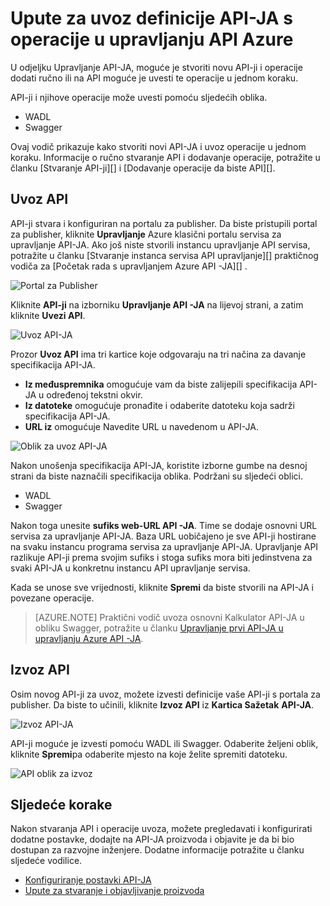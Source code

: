 <properties 
    pageTitle="Upravljanje API koncepti" 
    description="Saznajte više o API-ji, proizvodima, uloge, grupe i koncepata druge upravljanje API-JA." 
    services="api-management" 
    documentationCenter="" 
    authors="steved0x" 
    manager="erikre" 
    editor=""/>

<tags 
    ms.service="api-management" 
    ms.workload="mobile" 
    ms.tgt_pltfrm="na" 
    ms.devlang="na" 
    ms.topic="article" 
    ms.date="10/25/2016" 
    ms.author="sdanie"/>

# <a name="how-to-import-the-definition-of-an-api-with-operations-in-azure-api-management"></a>Upute za uvoz definicije API-JA s operacije u upravljanju API Azure

U odjeljku Upravljanje API-JA, moguće je stvoriti novu API-ji i operacije dodati ručno ili na API moguće je uvesti te operacije u jednom koraku.

API-ji i njihove operacije može uvesti pomoću sljedećih oblika.

-   WADL
-   Swagger

Ovaj vodič prikazuje kako stvoriti novi API-JA i uvoz operacije u jednom koraku. Informacije o ručno stvaranje API i dodavanje operacije, potražite u članku [Stvaranje API-ji][] i [Dodavanje operacije da biste API][].

## <a name="import-api"> </a>Uvoz API

API-ji stvara i konfiguriran na portalu za publisher. Da biste pristupili portal za publisher, kliknite **Upravljanje** Azure klasični portalu servisa za upravljanje API-JA. Ako još niste stvorili instancu upravljanje API servisa, potražite u članku [Stvaranje instanca servisa API upravljanje][] praktičnog vodiča za [Početak rada s upravljanjem Azure API -JA][] .

![Portal za Publisher][api-management-management-console]

Kliknite **API-ji** na izborniku **Upravljanje API -JA** na lijevoj strani, a zatim kliknite **Uvezi API**.

![Uvoz API-JA][api-management-import-apis]

Prozor **Uvoz API** ima tri kartice koje odgovaraju na tri načina za davanje specifikacija API-JA.

-   **Iz međuspremnika** omogućuje vam da biste zalijepili specifikacija API-JA u određenoj tekstni okvir.
-   **Iz datoteke** omogućuje pronađite i odaberite datoteku koja sadrži specifikacija API-JA.
-   **URL iz** omogućuje Navedite URL u navedenom u API-JA.

![Oblik za uvoz API-JA][api-management-import-api-clipboard]

Nakon unošenja specifikacija API-JA, koristite izborne gumbe na desnoj strani da biste naznačili specifikacija oblika. Podržani su sljedeći oblici.

-   WADL
-   Swagger

Nakon toga unesite **sufiks web-URL API -JA**. Time se dodaje osnovni URL servisa za upravljanje API-JA. Baza URL uobičajeno je sve API-ji hostirane na svaku instancu programa servisa za upravljanje API-JA. Upravljanje API razlikuje API-ji prema svojim sufiks i stoga sufiks mora biti jedinstvena za svaki API-JA u konkretnu instancu API upravljanje servisa.

Kada se unose sve vrijednosti, kliknite **Spremi** da biste stvorili na API-JA i povezane operacije. 

>[AZURE.NOTE] Praktični vodič uvoza osnovni Kalkulator API-JA u obliku Swagger, potražite u članku [Upravljanje prvi API-JA u upravljanju Azure API -JA](api-management-get-started.md).

## <a name="export-api"></a> Izvoz API

Osim novog API-ji za uvoz, možete izvesti definicije vaše API-ji s portala za publisher. Da biste to učinili, kliknite **Izvoz API** iz **Kartica Sažetak** **API-JA**.

![Izvoz API-JA][api-management-export-api]

API-ji moguće je izvesti pomoću WADL ili Swagger. Odaberite željeni oblik, kliknite **Spremi**pa odaberite mjesto na koje želite spremiti datoteku.

![API oblik za izvoz][api-management-export-api-format]

## <a name="next-steps"> </a>Sljedeće korake

Nakon stvaranja API i operacije uvoza, možete pregledavati i konfigurirati dodatne postavke, dodajte na API-JA proizvoda i objavite je da bi bio dostupan za razvojne inženjere. Dodatne informacije potražite u članku sljedeće vodilice.

-   [Konfiguriranje postavki API-JA][]
-   [Upute za stvaranje i objavljivanje proizvoda][]




[api-management-management-console]: ./media/api-management-howto-import-api/api-management-management-console.png
[api-management-import-apis]: ./media/api-management-howto-import-api/api-management-api-import-apis.png
[api-management-import-api-clipboard]: ./media/api-management-howto-import-api/api-management-import-api-wizard.png
[api-management-export-api]: ./media/api-management-howto-import-api/api-management-export-api.png
[api-management-export-api-format]: ./media/api-management-howto-import-api/api-management-export-api-format.png

[Import an API]: #import-api
[Export an API]: #export-api
[Configure API settings]: #configure-api-settings
[Next steps]: #next-steps

[Početak rada s upravljanjem API Azure]: api-management-get-started.md
[Stvoriti instancu servisa za upravljanje API-JA]: api-management-get-started.md#create-service-instance

[Kako dodati operacije API]: api-management-howto-add-operations.md
[Upute za stvaranje i objavljivanje proizvoda]: api-management-howto-add-products.md
[Kako stvoriti API-ji]: api-management-howto-create-apis.md
[Konfiguriranje postavki API-JA]: api-management-howto-create-apis.md#configure-api-settings
